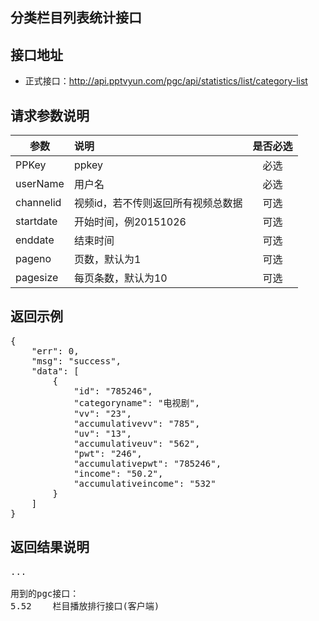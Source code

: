 分类栏目列表统计接口
----------

接口地址
----------
  * 正式接口：http://api.pptvyun.com/pgc/api/statistics/list/category-list

请求参数说明
----------
|  参数         |说明          |是否必选|
| ------------- |:-------------|:-----:|
| PPKey         | ppkey |必选|
| userName      | 用户名 |必选    |
| channelid      | 视频id，若不传则返回所有视频总数据 |可选    |
| startdate     | 开始时间，例20151026  |可选    |
| enddate       | 结束时间 |可选    |
| pageno      | 页数，默认为1 |可选    |
| pagesize      | 每页条数，默认为10 |可选    |

返回示例
----------
<pre>
{
    "err": 0,
    "msg": "success",
    "data": [
        {
            "id": "785246",
            "categoryname": "电视剧",
            "vv": "23",
            "accumulativevv": "785",
            "uv": "13",
            "accumulativeuv": "562",
            "pwt": "246",
            "accumulativepwt": "785246",
            "income": "50.2",
            "accumulativeincome": "532"
        }
    ]
}
</pre>

返回结果说明
----------
<pre>
...

用到的pgc接口：
5.52	栏目播放排行接口(客户端)
</pre>